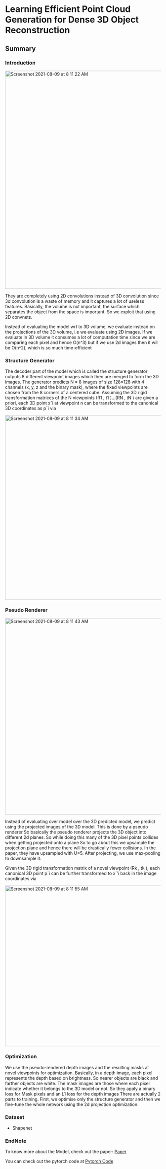 # Learning Efficient Point Cloud Generation for Dense 3D Object Reconstruction

## Summary

### Introduction

<img width="703" alt="Screenshot 2021-08-09 at 8 11 22 AM" src="https://user-images.githubusercontent.com/80670240/128655395-8209a31e-723f-41ee-8ab7-76b90dc966a5.png">

They are completely using 2D convolutions instead of 3D convolution since 3d convolution is a waste of memory and it captures a lot of useless features. Basically, the volume is not important, the surface which separates the object from the space is important. So we exploit that using 2D convnets.

Instead of evaluating the model wrt to 3D volume, we evaluate instead on the projections of the 3D volume, i.e we evaluate using 2D images. If we evaluate in 3D volume it consumes a lot of computation time since we are comparing each pixel and hence O(n^3) but if we use 2d images then it will be O(n^2), which is so much time-efficient

### Structure Generator

The decoder part of the model which is called the structure generator outputs 8 different viewpoint images which then are merged to form the 3D images. 
The generator predicts N = 8 images of size 128×128 with 4 channels (x, y, z and the binary mask), where the fixed viewpoints are chosen from the 8 corners of a centered cube. 
Assuming the 3D rigid transformation matrices of the N viewpoints (R1 , t1 )...(RN , tN ) are given a priori, each 3D point xˆi at viewpoint n can be transformed to the canonical 3D coordinates as pˆi via

<img width="595" alt="Screenshot 2021-08-09 at 8 11 34 AM" src="https://user-images.githubusercontent.com/80670240/128655407-5a017899-00d0-46f6-8f14-0705353c1135.png">

### Pseudo Renderer

<img width="633" alt="Screenshot 2021-08-09 at 8 11 43 AM" src="https://user-images.githubusercontent.com/80670240/128655420-2ed81559-56f7-4e5b-9ab1-8e9fbd4fea0b.png">

Instead of evaluating over model over the 3D predicted model, we predict using the projected images of the 3D model. This is done by a pseudo renderer
So basically the pseudo renderer projects the 3D object into different 2d planes. So while doing this many of the 3D pixel points collides when getting projected onto a plane
So to go about this we upsample the projection plane and hence there will be drastically fewer collisions. In the paper, they have upsampled with U=5. After projecting, we use max-pooling to downsample it.

Given the 3D rigid transformation matrix of a novel viewpoint  (Rk , tk ), each canonical 3D point pˆi can be further transformed to xˆ′i back in the image coordinates via

<img width="518" alt="Screenshot 2021-08-09 at 8 11 55 AM" src="https://user-images.githubusercontent.com/80670240/128655441-e4c9b83e-efe6-40af-9cd3-8a95ea11ab93.png">


### Optimization

We use the pseudo-rendered depth images and the resulting masks at novel viewpoints for optimization. Basically, in a depth image, each pixel represents the depth based on brightness. So nearer objects are black and farther objects are white.
The mask images are those where each pixel indicate whether it belongs to the 3D model or not. 
So they apply a binary loss for Mask pixels and an L1 loss for the depth images
There are actually 2 parts to training. First, we optimise only the structure generator and then we fine-tune the whole network using the 2d projection optimization

### Dataset

  * Shapenet

### EndNote

To know more about the Model, check out the paper: [Paper](https://arxiv.org/pdf/1706.07036.pdf)

You can check out the pytorch code at [Pytorch Code](https://github.com/lkhphuc/pytorch-3d-point-cloud-generation)

